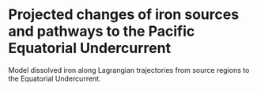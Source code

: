 # Projected changes of iron sources and pathways to the Pacific Equatorial Undercurrent

Model dissolved iron along Lagrangian trajectories from source regions to the Equatorial Undercurrent.
